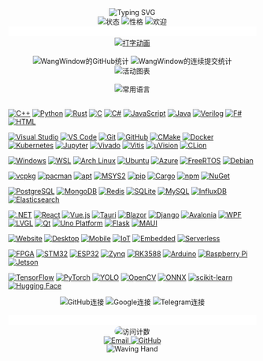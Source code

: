 <!-- 顶部动画标题 -->
<div align="center">
  <img src="https://readme-typing-svg.demolab.com?font=Fira+Code&size=32&duration=2800&pause=2000&color=A9FEF7&center=true&vCenter=true&width=940&lines=嗨，欢迎来到我的GitHub个人空间！;我是WangWindow，很高兴认识你！" alt="Typing SVG" />
</div>

<div align="center">
  
  <!-- 个人简介卡片 -->
  <img src="https://img.shields.io/badge/🌱_状态-学习中-brightgreen" alt="状态" />
  <img src="https://img.shields.io/badge/😄_性格-开朗-blue" alt="性格" />
  <img src="https://img.shields.io/badge/👋_欢迎-交流与合作-orange" alt="欢迎" />
  
</div>

<!-- 分隔线 -->
<img src="https://github.com/heartyang520/HeartYang.github.io/blob/main/share/paomaxian.gif?raw=true" height="20" width="100%">

<!-- 动态打字效果 -->
<div align="center">
  <a href="#">
    <img src="https://readme-typing-svg.herokuapp.com/?lines=屏幕前的生活，不是你我的全部;Code%20with%20passion,%20live%20with%20purpose&center=true&size=27&width=580&height=45" alt="打字动画" />
  </a>
</div>

<br>

<!-- GitHub统计 - 两列并排布局 -->
<div align="center">
  <img height="180em" src="https://github-readme-stats.vercel.app/api?username=WangWindow&show_icons=true&theme=tokyonight&hide_border=true&count_private=true" alt="WangWindow的GitHub统计" />
  <img height="180em" src="https://github-readme-streak-stats.herokuapp.com/?user=WangWindow&theme=tokyonight&hide_border=true" alt="WangWindow的连续提交统计" />
</div>

<!-- 活动图表 -->
<div align="center">
  <img width="95%" src="https://github-readme-activity-graph.vercel.app/graph?username=WangWindow&theme=tokyonight&bg_color=20232a&hide_border=true&area=true" alt="活动图表" />
</div>

<br>

<!-- 常用语言统计 -->
<div align="center">
  <img height="320em" src="https://github-readme-stats.vercel.app/api/top-langs/?username=WangWindow&theme=tokyonight&show_icons=true&hide=c,html,verilog,vhdl&layout=donut-vertical" alt="常用语言" />
</div>

<br>

<!----------------------------------------------------->
<!--编程语言-->
<a href="#"><img src="https://img.shields.io/badge/C++-00599C?style=for-the-badge&logo=cplusplus&logoColor=white" alt="C++" /></a> <a href="#"><img src="https://img.shields.io/badge/Python-3776AB?style=for-the-badge&logo=python&logoColor=white" alt="Python" /></a> <a href="#"><img src="https://img.shields.io/badge/Rust-000000?style=for-the-badge&logo=rust&logoColor=white" alt="Rust" /></a> <a href="#"><img src="https://img.shields.io/badge/C-A8B9CC?style=for-the-badge&logo=c&logoColor=black" alt="C" /></a> <a href="#"><img src="https://img.shields.io/badge/C%23-239120?style=for-the-badge&logo=csharp&logoColor=white" alt="C#" /></a> <a href="#"><img src="https://img.shields.io/badge/JavaScript-F7DF1E?style=for-the-badge&logo=javascript&logoColor=black" alt="JavaScript" /></a> <a href="#"><img src="https://img.shields.io/badge/Java-ED8B00?style=for-the-badge&logo=openjdk&logoColor=white" alt="Java" /></a> <a href="#"><img src="https://img.shields.io/badge/Verilog-FED143?style=for-the-badge&logo=v&logoColor=black" alt="Verilog" /></a> <a href="#"><img src="https://img.shields.io/badge/F%23-378BBA?style=for-the-badge&logo=fsharp&logoColor=white" alt="F#" /></a> <a href="#"><img src="https://img.shields.io/badge/HTML5-E34F26?style=for-the-badge&logo=html5&logoColor=white" alt="HTML" /></a>

<!--开发工具-->
<a href="#"><img src="https://img.shields.io/badge/Visual_Studio-5C2D91?style=for-the-badge&logo=visual-studio&logoColor=white" alt="Visual Studio" /></a> <a href="#"><img src="https://img.shields.io/badge/VS_Code-007ACC?style=for-the-badge&logo=visual-studio-code&logoColor=white" alt="VS Code" /></a> <a href="#"><img src="https://img.shields.io/badge/Git-F05032?style=for-the-badge&logo=git&logoColor=white" alt="Git" /></a> <a href="#"><img src="https://img.shields.io/badge/GitHub-181717?style=for-the-badge&logo=github&logoColor=white" alt="GitHub" /></a> <a href="#"><img src="https://img.shields.io/badge/CMake-064F8C?style=for-the-badge&logo=cmake&logoColor=white" alt="CMake" /></a> <a href="#"><img src="https://img.shields.io/badge/Docker-2496ED?style=for-the-badge&logo=docker&logoColor=white" alt="Docker" /></a> <a href="#"><img src="https://img.shields.io/badge/Kubernetes-326CE5?style=for-the-badge&logo=kubernetes&logoColor=white" alt="Kubernetes" /></a> <a href="#"><img src="https://img.shields.io/badge/Jupyter-F37626?style=for-the-badge&logo=jupyter&logoColor=white" alt="Jupyter" /></a> <a href="#"><img src="https://img.shields.io/badge/Vivado-E01F27?style=for-the-badge&logo=xilinx&logoColor=white" alt="Vivado" /></a> <a href="#"><img src="https://img.shields.io/badge/Vitis-333333?style=for-the-badge&logo=xilinx&logoColor=white" alt="Vitis" /></a> <a href="#"><img src="https://img.shields.io/badge/Keil_μVision-166BBA?style=for-the-badge&logo=arm&logoColor=white" alt="μVision" /></a> <a href="#"><img src="https://img.shields.io/badge/CLion-000000?style=for-the-badge&logo=clion&logoColor=white" alt="CLion" /></a>

<!--操作系统-->
<a href="#"><img src="https://img.shields.io/badge/Windows-0078D6?style=for-the-badge&logo=windows&logoColor=white" alt="Windows" /></a> <a href="#"><img src="https://img.shields.io/badge/WSL-FCC624?style=for-the-badge&logo=linux&logoColor=black" alt="WSL" /></a> <a href="#"><img src="https://img.shields.io/badge/Arch_Linux-1793D1?style=for-the-badge&logo=arch-linux&logoColor=white" alt="Arch Linux" /></a> <a href="#"><img src="https://img.shields.io/badge/Ubuntu-E95420?style=for-the-badge&logo=ubuntu&logoColor=white" alt="Ubuntu" /></a> <a href="#"><img src="https://img.shields.io/badge/Azure-0078D4?style=for-the-badge&logo=microsoft-azure&logoColor=white" alt="Azure" /></a> <a href="#"><img src="https://img.shields.io/badge/FreeRTOS-8ACF17?style=for-the-badge&logo=freertos&logoColor=white" alt="FreeRTOS" /></a> <a href="#"><img src="https://img.shields.io/badge/Debian-A81D33?style=for-the-badge&logo=debian&logoColor=white" alt="Debian" /></a>

<!--包管理器-->
<a href="#"><img src="https://img.shields.io/badge/vcpkg-5C2D91?style=for-the-badge&logo=microsoft&logoColor=white" alt="vcpkg" /></a> <a href="#"><img src="https://img.shields.io/badge/pacman-1793D1?style=for-the-badge&logo=arch-linux&logoColor=white" alt="pacman" /></a> <a href="#"><img src="https://img.shields.io/badge/apt-E95420?style=for-the-badge&logo=debian&logoColor=white" alt="apt" /></a> <a href="#"><img src="https://img.shields.io/badge/MSYS2-09A3D5?style=for-the-badge&logo=windows&logoColor=white" alt="MSYS2" /></a> <a href="#"><img src="https://img.shields.io/badge/pip-3776AB?style=for-the-badge&logo=pypi&logoColor=white" alt="pip" /></a> <a href="#"><img src="https://img.shields.io/badge/Cargo-F46623?style=for-the-badge&logo=rust&logoColor=white" alt="Cargo" /></a> <a href="#"><img src="https://img.shields.io/badge/npm-CB3837?style=for-the-badge&logo=npm&logoColor=white" alt="npm" /></a> <a href="#"><img src="https://img.shields.io/badge/NuGet-004880?style=for-the-badge&logo=nuget&logoColor=white" alt="NuGet" /></a>

<!--数据库-->
<a href="#"><img src="https://img.shields.io/badge/PostgreSQL-316192?style=for-the-badge&logo=postgresql&logoColor=white" alt="PostgreSQL" /></a> <a href="#"><img src="https://img.shields.io/badge/MongoDB-4EA94B?style=for-the-badge&logo=mongodb&logoColor=white" alt="MongoDB" /></a> <a href="#"><img src="https://img.shields.io/badge/Redis-DC382D?style=for-the-badge&logo=redis&logoColor=white" alt="Redis" /></a> <a href="#"><img src="https://img.shields.io/badge/SQLite-07405E?style=for-the-badge&logo=sqlite&logoColor=white" alt="SQLite" /></a> <a href="#"><img src="https://img.shields.io/badge/MySQL-4479A1?style=for-the-badge&logo=mysql&logoColor=white" alt="MySQL" /></a> <a href="#"><img src="https://img.shields.io/badge/InfluxDB-22ADF6?style=for-the-badge&logo=influxdb&logoColor=white" alt="InfluxDB" /></a> <a href="#"><img src="https://img.shields.io/badge/Elasticsearch-005571?style=for-the-badge&logo=elasticsearch&logoColor=white" alt="Elasticsearch" /></a>

<!--软件框架-->
<a href="#"><img src="https://img.shields.io/badge/.NET-512BD4?style=for-the-badge&logo=dotnet&logoColor=white" alt=".NET" /></a> <a href="#"><img src="https://img.shields.io/badge/React-20232A?style=for-the-badge&logo=react&logoColor=61DAFB" alt="React" /></a> <a href="#"><img src="https://img.shields.io/badge/Vue.js-35495E?style=for-the-badge&logo=vue.js&logoColor=4FC08D" alt="Vue.js" /></a> <a href="#"><img src="https://img.shields.io/badge/Tauri-FFC131?style=for-the-badge&logo=tauri&logoColor=black" alt="Tauri" /></a> <a href="#"><img src="https://img.shields.io/badge/Blazor-512BD4?style=for-the-badge&logo=blazor&logoColor=white" alt="Blazor" /></a> <a href="#"><img src="https://img.shields.io/badge/Django-092E20?style=for-the-badge&logo=django&logoColor=white" alt="Django" /></a> <a href="#"><img src="https://img.shields.io/badge/Avalonia-8B44AC?style=for-the-badge&logo=.net&logoColor=white" alt="Avalonia" /></a> <a href="#"><img src="https://img.shields.io/badge/WPF-0C54C2?style=for-the-badge&logo=windows&logoColor=white" alt="WPF" /></a> <a href="#"><img src="https://img.shields.io/badge/LVGL-373E47?style=for-the-badge&logo=c&logoColor=white" alt="LVGL" /></a> <a href="#"><img src="https://img.shields.io/badge/Qt-41CD52?style=for-the-badge&logo=qt&logoColor=white" alt="Qt" /></a> <a href="#"><img src="https://img.shields.io/badge/Uno_Platform-5E5E5E?style=for-the-badge&logo=.net&logoColor=white" alt="Uno Platform" /></a> <a href="#"><img src="https://img.shields.io/badge/Flask-000000?style=for-the-badge&logo=flask&logoColor=white" alt="Flask" /></a> <a href="#"><img src="https://img.shields.io/badge/MAUI-512BD4?style=for-the-badge&logo=.net&logoColor=white" alt="MAUI" /></a>

<!--软件平台-->
<a href="#"><img src="https://img.shields.io/badge/Website-000000?style=for-the-badge&logo=internetexplorer&logoColor=white" alt="Website" /></a> <a href="#"><img src="https://img.shields.io/badge/Desktop-0078D6?style=for-the-badge&logo=windows&logoColor=white" alt="Desktop" /></a> <a href="#"><img src="https://img.shields.io/badge/Mobile-3DDC84?style=for-the-badge&logo=android&logoColor=white" alt="Mobile" /></a> <a href="#"><img src="https://img.shields.io/badge/IoT-A81C7D?style=for-the-badge&logo=amazon-aws&logoColor=white" alt="IoT" /></a> <a href="#"><img src="https://img.shields.io/badge/Embedded-FCC624?style=for-the-badge&logo=linux&logoColor=black" alt="Embedded" /></a> <a href="#"><img src="https://img.shields.io/badge/Serverless-FD5750?style=for-the-badge&logo=serverless&logoColor=white" alt="Serverless" /></a>

<!--硬件-->
<a href="#"><img src="https://img.shields.io/badge/FPGA-00629B?style=for-the-badge&logo=xilinx&logoColor=white" alt="FPGA" /></a> <a href="#"><img src="https://img.shields.io/badge/STM32-03234B?style=for-the-badge&logo=stmicroelectronics&logoColor=white" alt="STM32" /></a> <a href="#"><img src="https://img.shields.io/badge/ESP32-E7352C?style=for-the-badge&logo=espressif&logoColor=white" alt="ESP32" /></a> <a href="#"><img src="https://img.shields.io/badge/Zynq-E01F27?style=for-the-badge&logo=xilinx&logoColor=white" alt="Zynq" /></a> <a href="#"><img src="https://img.shields.io/badge/RK3588-E32428?style=for-the-badge&logo=rockchip&logoColor=white" alt="RK3588" /></a> <a href="#"><img src="https://img.shields.io/badge/Arduino-00979D?style=for-the-badge&logo=arduino&logoColor=white" alt="Arduino" /></a> <a href="#"><img src="https://img.shields.io/badge/Raspberry_Pi-A22846?style=for-the-badge&logo=raspberry-pi&logoColor=white" alt="Raspberry Pi" /></a> <a href="#"><img src="https://img.shields.io/badge/Jetson-76B900?style=for-the-badge&logo=nvidia&logoColor=white" alt="Jetson" /></a>

<!--AI技术-->
<a href="#"><img src="https://img.shields.io/badge/TensorFlow-FF6F00?style=for-the-badge&logo=tensorflow&logoColor=white" alt="TensorFlow" /></a> <a href="#"><img src="https://img.shields.io/badge/PyTorch-EE4C2C?style=for-the-badge&logo=pytorch&logoColor=white" alt="PyTorch" /></a> <a href="#"><img src="https://img.shields.io/badge/YOLO-00FFFF?style=for-the-badge&logo=opencv&logoColor=white" alt="YOLO" /></a> <a href="#"><img src="https://img.shields.io/badge/OpenCV-5C3EE8?style=for-the-badge&logo=opencv&logoColor=white" alt="OpenCV" /></a> <a href="#"><img src="https://img.shields.io/badge/ONNX-005CED?style=for-the-badge&logo=onnx&logoColor=white" alt="ONNX" /></a> <a href="#"><img src="https://img.shields.io/badge/scikit_learn-F7931E?style=for-the-badge&logo=scikit-learn&logoColor=white" alt="scikit-learn" /></a> <a href="#"><img src="https://img.shields.io/badge/Hugging_Face-FFD21E?style=for-the-badge&logo=huggingface&logoColor=black" alt="Hugging Face" /></a>
<!----------------------------------------------------->

<!-- 网站连接速度 -->
<div align="center">
  <img src="https://stats.justsong.cn/api/website/?url=https://github.com/&style=flat&logo=github" alt="GitHub连接" />
  <img src="https://stats.justsong.cn/api/website/?url=https://google.com/&style=flat&logo=google" alt="Google连接" />
  <img src="https://stats.justsong.cn/api/website/?url=https://telegram.org/&style=flat&logo=telegram" alt="Telegram连接" />
</div>

<br>

<!-- 分隔线 -->
<img src="https://github.com/heartyang520/HeartYang.github.io/blob/main/share/paomaxian.gif?raw=true" height="20" width="100%">

<!-- 访问计数器 -->
<div align="center">
  <img src="https://profile-counter.glitch.me/WangWindow/count.svg" alt="访问计数" style="border-radius: 15px;" />
</div>

<!-- 社交媒体链接 -->
<div align="center">
  <a href="mailto:你的邮箱@example.com">
    <img src="https://img.shields.io/badge/Email-D14836?style=for-the-badge&logo=gmail&logoColor=white" alt="Email" />
  </a>
  <a href="https://github.com/WangWindow">
    <img src="https://img.shields.io/badge/GitHub-181717?style=for-the-badge&logo=github&logoColor=white" alt="GitHub" />
  </a>
  <!-- 添加其他社交媒体链接 -->
</div>

<!-- 底部动画 -->
<div align="center">
  <img src="https://raw.githubusercontent.com/Tarikul-Islam-Anik/Animated-Fluent-Emojis/master/Emojis/Hand%20gestures/Waving%20Hand.png" alt="Waving Hand" width="65" height="65" />
</div>
